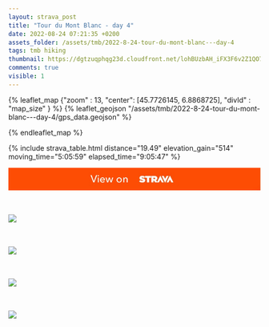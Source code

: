 ```yaml
---
layout: strava_post
title: "Tour du Mont Blanc - day 4"
date: 2022-08-24 07:21:35 +0200
assets_folder: /assets/tmb/2022-8-24-tour-du-mont-blanc---day-4
tags: tmb hiking
thumbnail: https://dgtzuqphqg23d.cloudfront.net/lohBUzbAH_iFX3F6v2Z1QO7YWW4Pz3Wm1Wx-WDWHKGQ-1024x768.jpg
comments: true
visible: 1
---
```



{% leaflet_map {"zoom" : 13,
                  "center": [45.7726145, 6.8868725],
                 "divId" : "map_size" } %}
    {% leaflet_geojson "/assets/tmb/2022-8-24-tour-du-mont-blanc---day-4/gps_data.geojson" %}

{% endleaflet_map %}





{% include strava_table.html distance="19.49" elevation_gain="514" moving_time="5:05:59" elapsed_time="9:05:47" %}

[![](/assets/strava.jpg)](https://www.strava.com/activities/7693156879)


<br />

![](https://dgtzuqphqg23d.cloudfront.net/lohBUzbAH_iFX3F6v2Z1QO7YWW4Pz3Wm1Wx-WDWHKGQ-1024x768.jpg)


<br />

![](https://dgtzuqphqg23d.cloudfront.net/YoHASSfzudjjhxM1JrXUlzkpN6bMc9JJujHbwxmj0Bs-768x1024.jpg)


<br />

![](https://dgtzuqphqg23d.cloudfront.net/qHa8uKHbIWhxyoi5n838Ddui2Nop5wDvYE28NlErnWE-1024x768.jpg)


<br />

![](https://dgtzuqphqg23d.cloudfront.net/VH86naTUzxRf029eRBp4tXoI8v440easJkVcQuLb7qc-1024x768.jpg)
